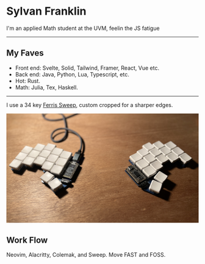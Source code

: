 # Sylvan Franklin

I'm an applied Math student at the UVM, feelin the JS fatigue

---

## My Faves

- Front end: Svelte, Solid, Tailwind, Framer, React, Vue etc. 
- Back end: Java, Python, Lua, Typescript, etc. 
- Hot: Rust.  
- Math: Julia, Tex, Haskell.

---

I use a 34 key [Ferris Sweep](https://github.com/pierrechevalier83/ferris), custom cropped for a sharper edges.  

![failed to load asset](sweep.jpg "Ferris Sweep")

## Work Flow

Neovim, Alacritty, Colemak, and Sweep. Move FAST and FOSS. 

